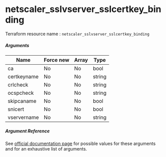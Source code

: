 # netscaler_sslvserver_sslcertkey_binding

Terraform resource name : ```netscaler_sslvserver_sslcertkey_binding```

##### Arguments

| Name | Force new | Array | Type |
|----|----|----|----|
|ca|No|No|bool|
|certkeyname|No|No|string|
|crlcheck|No|No|string|
|ocspcheck|No|No|string|
|skipcaname|No|No|bool|
|snicert|No|No|bool|
|vservername|No|No|string|

##### Argument Reference

See [official documentation page](https://developer-docs.citrix.com/projects/netscaler-nitro-api/en/11.0/configuration/ssl/sslvserver_sslcertkey_binding/sslvserver_sslcertkey_binding/) for possible values for these arguments and for an exhaustive list of arguments.

